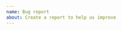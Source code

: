 ```yaml
---
name: Bug report
about: Create a report to help us improve
---
```


<!--
    Hello, thanks for reporting a bug.

    Please unde